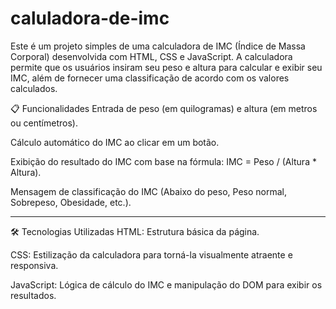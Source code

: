 ﻿# caluladora-de-imc

Este é um projeto simples de uma calculadora de IMC (Índice de Massa Corporal) desenvolvida com HTML, CSS e JavaScript. A calculadora permite que os usuários insiram seu peso e altura para calcular e exibir seu IMC, além de fornecer uma classificação de acordo com os valores calculados.

📋 Funcionalidades
Entrada de peso (em quilogramas) e altura (em metros ou centímetros).

Cálculo automático do IMC ao clicar em um botão.

Exibição do resultado do IMC com base na fórmula: IMC = Peso / (Altura * Altura).

Mensagem de classificação do IMC (Abaixo do peso, Peso normal, Sobrepeso, Obesidade, etc.).

***
🛠️ Tecnologias Utilizadas
HTML: Estrutura básica da página.

CSS: Estilização da calculadora para torná-la visualmente atraente e responsiva.

JavaScript: Lógica de cálculo do IMC e manipulação do DOM para exibir os resultados.
